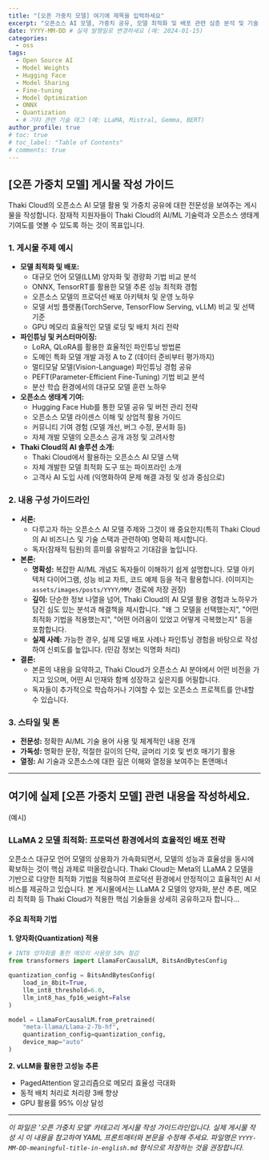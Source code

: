 ```yaml
---
title: "[오픈 가중치 모델] 여기에 제목을 입력하세요"
excerpt: "오픈소스 AI 모델, 가중치 공유, 모델 최적화 및 배포 관련 심층 분석 및 기술 공유"
date: YYYY-MM-DD # 실제 발행일로 변경하세요 (예: 2024-01-15)
categories:
  - oss
tags:
  - Open Source AI
  - Model Weights
  - Hugging Face
  - Model Sharing
  - Fine-tuning
  - Model Optimization
  - ONNX
  - Quantization
  - # 기타 관련 기술 태그 (예: LLaMA, Mistral, Gemma, BERT)
author_profile: true
# toc: true
# toc_label: "Table of Contents"
# comments: true
---
```


## [오픈 가중치 모델] 게시물 작성 가이드

Thaki Cloud의 오픈소스 AI 모델 활용 및 가중치 공유에 대한 전문성을 보여주는 게시물을 작성합니다. 잠재적 지원자들이 Thaki Cloud의 AI/ML 기술력과 오픈소스 생태계 기여도를 엿볼 수 있도록 하는 것이 목표입니다.

### 1. 게시물 주제 예시
*   **모델 최적화 및 배포:**
    *   대규모 언어 모델(LLM) 양자화 및 경량화 기법 비교 분석
    *   ONNX, TensorRT를 활용한 모델 추론 성능 최적화 경험
    *   오픈소스 모델의 프로덕션 배포 아키텍처 및 운영 노하우
    *   모델 서빙 플랫폼(TorchServe, TensorFlow Serving, vLLM) 비교 및 선택 기준
    *   GPU 메모리 효율적인 모델 로딩 및 배치 처리 전략
*   **파인튜닝 및 커스터마이징:**
    *   LoRA, QLoRA를 활용한 효율적인 파인튜닝 방법론
    *   도메인 특화 모델 개발 과정 A to Z (데이터 준비부터 평가까지)
    *   멀티모달 모델(Vision-Language) 파인튜닝 경험 공유
    *   PEFT(Parameter-Efficient Fine-Tuning) 기법 비교 분석
    *   분산 학습 환경에서의 대규모 모델 훈련 노하우
*   **오픈소스 생태계 기여:**
    *   Hugging Face Hub를 통한 모델 공유 및 버전 관리 전략
    *   오픈소스 모델 라이센스 이해 및 상업적 활용 가이드
    *   커뮤니티 기여 경험 (모델 개선, 버그 수정, 문서화 등)
    *   자체 개발 모델의 오픈소스 공개 과정 및 고려사항
*   **Thaki Cloud의 AI 솔루션 소개:**
    *   Thaki Cloud에서 활용하는 오픈소스 AI 모델 스택
    *   자체 개발한 모델 최적화 도구 또는 파이프라인 소개
    *   고객사 AI 도입 사례 (익명화하여 문제 해결 과정 및 성과 중심으로)

### 2. 내용 구성 가이드라인
*   **서론:**
    *   다루고자 하는 오픈소스 AI 모델 주제와 그것이 왜 중요한지(특히 Thaki Cloud의 AI 비즈니스 및 기술 스택과 관련하여) 명확히 제시합니다.
    *   독자(잠재적 팀원)의 흥미를 유발하고 기대감을 높입니다.
*   **본론:**
    *   **명확성:** 복잡한 AI/ML 개념도 독자들이 이해하기 쉽게 설명합니다. 모델 아키텍처 다이어그램, 성능 비교 차트, 코드 예제 등을 적극 활용합니다. (이미지는 `assets/images/posts/YYYY/MM/` 경로에 저장 권장)
    *   **깊이:** 단순한 정보 나열을 넘어, Thaki Cloud의 AI 모델 활용 경험과 노하우가 담긴 심도 있는 분석과 해결책을 제시합니다. "왜 그 모델을 선택했는지", "어떤 최적화 기법을 적용했는지", "어떤 어려움이 있었고 어떻게 극복했는지" 등을 포함합니다.
    *   **실제 사례:** 가능한 경우, 실제 모델 배포 사례나 파인튜닝 경험을 바탕으로 작성하여 신뢰도를 높입니다. (민감 정보는 익명화 처리)
*   **결론:**
    *   본론의 내용을 요약하고, Thaki Cloud가 오픈소스 AI 분야에서 어떤 비전을 가지고 있으며, 어떤 AI 인재와 함께 성장하고 싶은지를 어필합니다.
    *   독자들이 추가적으로 학습하거나 기여할 수 있는 오픈소스 프로젝트를 안내할 수 있습니다.

### 3. 스타일 및 톤
*   **전문성:** 정확한 AI/ML 기술 용어 사용 및 체계적인 내용 전개
*   **가독성:** 명확한 문장, 적절한 길이의 단락, 글머리 기호 및 번호 매기기 활용
*   **열정:** AI 기술과 오픈소스에 대한 깊은 이해와 열정을 보여주는 톤앤매너

---

## 여기에 실제 [오픈 가중치 모델] 관련 내용을 작성하세요.

(예시)

### LLaMA 2 모델 최적화: 프로덕션 환경에서의 효율적인 배포 전략

오픈소스 대규모 언어 모델의 상용화가 가속화되면서, 모델의 성능과 효율성을 동시에 확보하는 것이 핵심 과제로 떠올랐습니다. Thaki Cloud는 Meta의 LLaMA 2 모델을 기반으로 다양한 최적화 기법을 적용하여 프로덕션 환경에서 안정적이고 효율적인 AI 서비스를 제공하고 있습니다. 본 게시물에서는 LLaMA 2 모델의 양자화, 분산 추론, 메모리 최적화 등 Thaki Cloud가 적용한 핵심 기술들을 상세히 공유하고자 합니다...

#### 주요 최적화 기법

**1. 양자화(Quantization) 적용**
```python
# INT8 양자화를 통한 메모리 사용량 50% 절감
from transformers import LlamaForCausalLM, BitsAndBytesConfig

quantization_config = BitsAndBytesConfig(
    load_in_8bit=True,
    llm_int8_threshold=6.0,
    llm_int8_has_fp16_weight=False
)

model = LlamaForCausalLM.from_pretrained(
    "meta-llama/Llama-2-7b-hf",
    quantization_config=quantization_config,
    device_map="auto"
)
```

**2. vLLM을 활용한 고성능 추론**
- PagedAttention 알고리즘으로 메모리 효율성 극대화
- 동적 배치 처리로 처리량 3배 향상
- GPU 활용률 95% 이상 달성

---

_이 파일은 '오픈 가중치 모델' 카테고리 게시물 작성 가이드라인입니다. 실제 게시물 작성 시 이 내용을 참고하여 YAML 프론트매터와 본문을 수정해 주세요. 파일명은 `YYYY-MM-DD-meaningful-title-in-english.md` 형식으로 저장하는 것을 권장합니다._ 